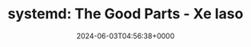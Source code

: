 ---
title: 'systemd: The Good Parts - Xe Iaso'
slug: 20240603T045638
date: 2024-06-03T04:56:38+0000
params:
  url: https://xeiaso.net/talks/systemd-the-good-parts-2021-05-16/
tags:
- systemd
---